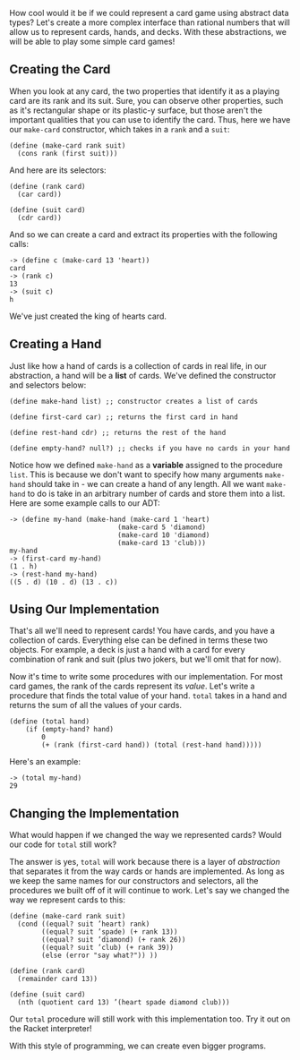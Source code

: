 How cool would it be if we could represent a card game using abstract data types? Let's create a more complex interface than rational numbers that will allow us to represent cards, hands, and decks. With these abstractions, we will be able to play some simple card games!

## Creating the Card

When you look at any card, the two properties that identify it as a playing card are its rank and its suit. Sure, you can observe other properties, such as it's rectangular shape or its plastic-y surface, but those aren't the important qualities that you can use to identify the card. Thus, here we have our `make-card` constructor, which takes in a `rank` and a `suit`:

    (define (make-card rank suit)
      (cons rank (first suit)))

And here are its selectors:

	(define (rank card)
	  (car card))

	(define (suit card)
	  (cdr card))

And so we can create a card and extract its properties with the following calls:

	-> (define c (make-card 13 'heart))
	card
	-> (rank c)
	13
	-> (suit c)
	h

We've just created the king of hearts card.

## Creating a Hand

Just like how a hand of cards is a collection of cards in real life, in our abstraction, a hand will be a **list** of cards. We've defined the constructor and selectors below:

	(define make-hand list) ;; constructor creates a list of cards

	(define first-card car) ;; returns the first card in hand

	(define rest-hand cdr) ;; returns the rest of the hand

	(define empty-hand? null?) ;; checks if you have no cards in your hand

Notice how we defined `make-hand` as a **variable** assigned to the procedure `list`. This is because we don't want to specify how many arguments `make-hand` should take in - we can create a hand of any length. All we want `make-hand` to do is take in an arbitrary number of cards and store them into a list. Here are some example calls to our ADT:

	-> (define my-hand (make-hand (make-card 1 'heart)
							   (make-card 5 'diamond)
							   (make-card 10 'diamond)
							   (make-card 13 'club)))
	my-hand
	-> (first-card my-hand)
	(1 . h)
	-> (rest-hand my-hand)
	((5 . d) (10 . d) (13 . c))

## Using Our Implementation

That's all we'll need to represent cards! You have cards, and you have a collection of cards. Everything else can be defined in terms these two objects. For example, a deck is just a hand with a card for every combination of rank and suit (plus two jokers, but we'll omit that for now). 

Now it's time to write some procedures with our implementation. For most card games, the rank of the cards represent its _value_. Let's write a procedure that finds the total value of your hand. `total` takes in a hand and returns the sum of all the values of your cards.

	(define (total hand)
		(if (empty-hand? hand)
			0
			(+ (rank (first-card hand)) (total (rest-hand hand)))))

Here's an example:

	-> (total my-hand)
	29

## Changing the Implementation

What would happen if we changed the way we represented cards? Would our code for `total` still work?

The answer is yes, `total` will work because there is a layer of _abstraction_ that separates it from the way cards or hands are implemented. As long as we keep the same names for our constructors and selectors, all the procedures we built off of it will continue to work. Let's say we changed the way we represent cards to this:

	(define (make-card rank suit)
	  (cond ((equal? suit ’heart) rank)
	        ((equal? suit ’spade) (+ rank 13))
	        ((equal? suit ’diamond) (+ rank 26))
	        ((equal? suit ’club) (+ rank 39))
	        (else (error "say what?")) ))

	(define (rank card)
	  (remainder card 13))

	(define (suit card)
	  (nth (quotient card 13) ’(heart spade diamond club)))

Our `total` procedure will still work with this implementation too. Try it out on the Racket interpreter!

With this style of programming, we can create even bigger programs.
